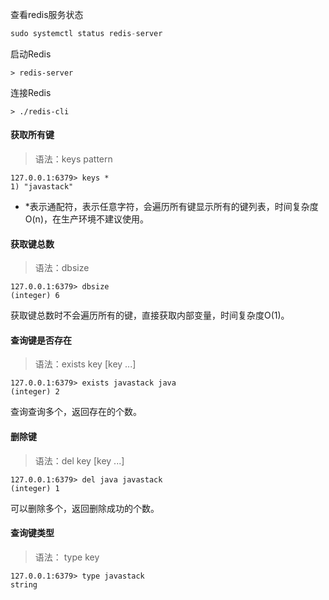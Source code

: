 查看redis服务状态

```javascript
sudo systemctl status redis-server
```

启动Redis

```
> redis-server
```

连接Redis

```
> ./redis-cli
```

#### 获取所有键

> 语法：keys pattern

```
127.0.0.1:6379> keys *
1) "javastack"
```

- *表示通配符，表示任意字符，会遍历所有键显示所有的键列表，时间复杂度O(n)，在生产环境不建议使用。

#### 获取键总数

> 语法：dbsize

```
127.0.0.1:6379> dbsize
(integer) 6
```

获取键总数时不会遍历所有的键，直接获取内部变量，时间复杂度O(1)。

#### 查询键是否存在

> 语法：exists key [key ...]

```
127.0.0.1:6379> exists javastack java
(integer) 2
```

查询查询多个，返回存在的个数。

#### 删除键

> 语法：del key [key ...]

```
127.0.0.1:6379> del java javastack
(integer) 1
```

可以删除多个，返回删除成功的个数。

#### 查询键类型

> 语法： type key

```
127.0.0.1:6379> type javastack
string
```

